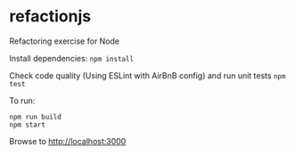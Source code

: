 # refactionjs
Refactoring exercise for Node

Install dependencies:
`npm install`

Check code quality (Using ESLint with AirBnB config) and run unit tests
`npm test`

To run:
```
npm run build
npm start
```
Browse to [http://localhost:3000](http://localhost:3000)
